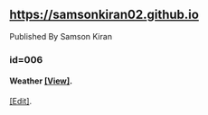 ## https://samsonkiran02.github.io
Published By Samson Kiran


### id=006
#### Weather [[View]](https://samsonkiran02.github.io/p/id=006/index.html).                                              
   [[Edit]](https://github.com/samsonkiran02/p/tree/main/id%3D006).                                              
